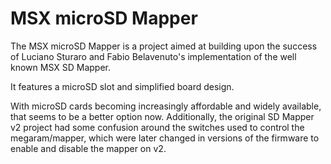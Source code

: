 # MSX microSD Mapper
The MSX microSD Mapper is a project aimed at building upon the success of Luciano Sturaro and Fabio Belavenuto's implementation of the well known MSX SD Mapper.

It features a microSD slot and simplified board design. 

With microSD cards becoming increasingly affordable and widely available, that seems to be a better option now. Additionally, the original SD Mapper v2 project had some confusion around the switches used to control the megaram/mapper, which were later changed in versions of the firmware to enable and disable the mapper on v2.


